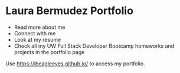 # Laura Bermudez Portfolio

* Read more about me
* Connect with me 
* Look at my resume
* Check all my UW Full Stack Developer Bootcamp homeworks and projects in the portfolio page

Use https://lbeagleeyes.github.io/ to access my portfolio.

